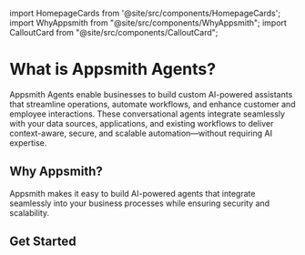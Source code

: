 import HomepageCards from '@site/src/components/HomepageCards';
import WhyAppsmith from "@site/src/components/WhyAppsmith";
import CalloutCard from "@site/src/components/CalloutCard";


# What is Appsmith Agents?

Appsmith Agents enable businesses to build custom AI-powered assistants that streamline operations, automate workflows, and enhance customer and employee interactions. These conversational agents integrate seamlessly with your data sources, applications, and existing workflows to deliver context-aware, secure, and scalable automation—without requiring AI expertise.


<CalloutCard text="The documentation site is currently in beta. Some features may evolve, and we appreciate your feedback as we refine the experience." />


<figure>
    <VideoEmbed host="youtube" videoId="NwA6DAQiEMY"/> 
</figure>


## Why Appsmith?

Appsmith makes it easy to build AI-powered agents that integrate seamlessly into your business processes while ensuring security and scalability.



<WhyAppsmith />


## Get Started

<HomepageCards />


